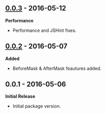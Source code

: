 ## [0.0.3] - 2016-05-12
[0.0.3]: https://github.com/scokmen/data-mask/compare/0.0.2...0.0.3

**Performance**
- Performance and JSHint fixes.


## [0.0.2] - 2016-05-07
[0.0.2]: https://github.com/scokmen/data-mask/compare/0.0.1...0.0.2

**Added**
- BeforeMask & AfterMask feautures added.


## 0.0.1 - 2016-05-06

**Initial Release**
- Initial package version.
